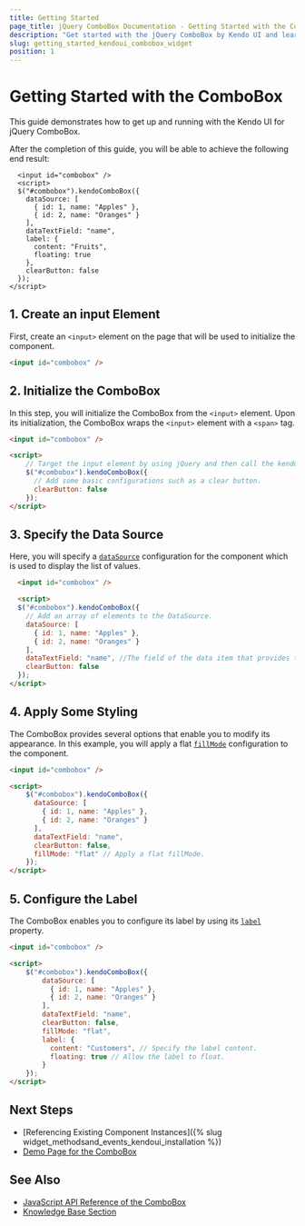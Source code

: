 ```yaml
---
title: Getting Started
page_title: jQuery ComboBox Documentation - Getting Started with the ComboBox
description: "Get started with the jQuery ComboBox by Kendo UI and learn how to create, initialize, and enable the component."
slug: getting_started_kendoui_combobox_widget
position: 1
---
```


# Getting Started with the ComboBox

This guide demonstrates how to get up and running with the Kendo UI for jQuery ComboBox.

After the completion of this guide, you will be able to achieve the following end result:

```dojo
  <input id="combobox" />
  <script>
  $("#combobox").kendoComboBox({
    dataSource: [
      { id: 1, name: "Apples" },
      { id: 2, name: "Oranges" }
    ],
    dataTextField: "name",
    label: { 
      content: "Fruits",
      floating: true 
    },
    clearButton: false
  });
</script>
```

## 1. Create an input Element

First, create an `<input>` element on the page that will be used to initialize the component.

```html
<input id="combobox" />
```

## 2. Initialize the ComboBox 

In this step, you will initialize the ComboBox from the `<input>` element. Upon its initialization, the ComboBox wraps the `<input>` element with a `<span>` tag.

```html
<input id="combobox" />

<script>
    // Target the input element by using jQuery and then call the kendoComboBox() method.
    $("#combobox").kendoComboBox({
      // Add some basic configurations such as a clear button.
      clearButton: false
    });
</script>
```

## 3. Specify the Data Source

Here, you will specify a [`dataSource`](/api/javascript/ui/combobox/configuration/datasource) configuration for the component which is used to display the list of values.

```html
  <input id="combobox" />

  <script>
  $("#combobox").kendoComboBox({
    // Add an array of elements to the DataSource.
    dataSource: [
      { id: 1, name: "Apples" },
      { id: 2, name: "Oranges" }
    ],
    dataTextField: "name", //The field of the data item that provides the text content of the list items.
    clearButton: false
  });
</script>
```

## 4. Apply Some Styling

The ComboBox provides several options that enable you to modify its appearance. In this example, you will apply a flat [`fillMode`](/api/javascript/ui/combobox/configuration/fillmode) configuration to the component.

```html
<input id="combobox" />

<script>
    $("#combobox").kendoComboBox({
      dataSource: [
        { id: 1, name: "Apples" },
        { id: 2, name: "Oranges" }
      ],
      dataTextField: "name",
      clearButton: false,
      fillMode: "flat" // Apply a flat fillMode.
    });
</script>
```

## 5. Configure the Label 

The ComboBox enables you to configure its label by using its [`label`](/api/javascript/ui/combobox/configuration/label) property.

```html
<input id="combobox" />

<script>
    $("#combobox").kendoComboBox({
        dataSource: [
          { id: 1, name: "Apples" },
          { id: 2, name: "Oranges" }
        ],
        dataTextField: "name",
        clearButton: false,
        fillMode: "flat",
        label: { 
          content: "Customers", // Specify the label content.
          floating: true // Allow the label to float.
        }
    });
</script>
```

## Next Steps 

* [Referencing Existing Component Instances]({% slug widget_methodsand_events_kendoui_installation %}) 
* [Demo Page for the ComboBox](https://demos.telerik.com/kendo-ui/combobox/index)

## See Also 

* [JavaScript API Reference of the ComboBox](/api/javascript/ui/combobox)
* [Knowledge Base Section](/knowledge-base)


